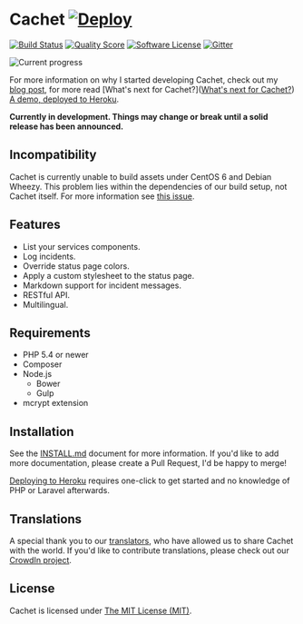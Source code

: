 # Cachet [![Deploy](https://www.herokucdn.com/deploy/button.png)](https://heroku.com/deploy)

[![Build Status](https://img.shields.io/travis/cachethq/Cachet.svg?style=flat-square)](https://travis-ci.org/cachethq/Cachet)
[![Quality Score](https://img.shields.io/scrutinizer/g/cachethq/Cachet.svg?style=flat-square)](https://scrutinizer-ci.com/g/cachethq/Cachet)
[![Software License](https://img.shields.io/badge/license-MIT-brightgreen.svg?style=flat-square)](LICENSE)
[![Gitter](https://img.shields.io/badge/gitter-join%20chat-brightgreen.svg?style=flat-square)](https://gitter.im/cachethq/Cachet?utm_source=badge&utm_medium=badge&utm_campaign=pr-badge)

![Current progress](https://dl.dropboxusercontent.com/u/7323096/Cachet.png)

For more information on why I started developing Cachet, check out my [blog post](http://james-brooks.uk/cachet/?utm_source=github&utm_medium=readme&utm_campaign=github-cachet), for more read [What's next for Cachet?]([What's next for Cachet?](http://james-brooks.uk/whats-next-for-cachet/)) [A demo, deployed to Heroku](https://status.cachethq.io).

**Currently in development. Things may change or break until a solid release has been announced.**

## Incompatibility

Cachet is currently unable to build assets under CentOS 6 and Debian Wheezy. This problem lies within the dependencies of our build setup, not Cachet itself. For more information see [this issue](https://github.com/cachethq/Cachet/issues/275).

## Features

- List your services components.
- Log incidents.
- Override status page colors.
- Apply a custom stylesheet to the status page.
- Markdown support for incident messages.
- RESTful API.
- Multilingual.

## Requirements

- PHP 5.4 or newer
- Composer
- Node.js
    + Bower
    + Gulp
- mcrypt extension

## Installation

See the [INSTALL.md](/docs/setup/install.md) document for more information. If you'd like to add more documentation, please create a Pull Request, I'd be happy to merge!

[Deploying to Heroku](/docs/setup/install.md#deploy-to-heroku) requires one-click to get started and no knowledge of PHP or Laravel afterwards.

## Translations

A special thank you to our [translators](https://crowdin.com/project/cachet/activity_stream), who have allowed us to share Cachet with the world. If you'd like to contribute translations, please check out our [CrowdIn project](https://crowdin.com/project/cachet).

## License

Cachet is licensed under [The MIT License (MIT)](LICENSE).
